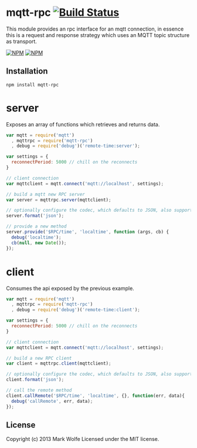 # mqtt-rpc [![Build Status](https://drone.io/github.com/wolfeidau/mqtt-rpc/status.png)](https://drone.io/github.com/wolfeidau/mqtt-rpc/latest)

This module provides an rpc interface for an mqtt connection, in essence this is a request and response strategy which uses
an MQTT topic structure as transport.

[![NPM](https://nodei.co/npm/mqtt-rpc.png)](https://nodei.co/npm/mqtt-rpc/)
[![NPM](https://nodei.co/npm-dl/mqtt-rpc.png)](https://nodei.co/npm/mqtt-rpc/)

## Installation

```
npm install mqtt-rpc
```

# server

Exposes an array of functions which retrieves and returns data.

```javascript
var mqtt = require('mqtt')
  , mqttrpc = require('mqtt-rpc')
  , debug = require('debug')('remote-time:server');

var settings = {
  reconnectPeriod: 5000 // chill on the reconnects
}

// client connection
var mqttclient = mqtt.connect('mqtt://localhost', settings);

// build a mqtt new RPC server
var server = mqttrpc.server(mqttclient);

// optionally configure the codec, which defaults to JSON, also supports msgpack
server.format('json');

// provide a new method
server.provide('$RPC/time', 'localtime', function (args, cb) {
  debug('localtime');
  cb(null, new Date());
});
```

# client

Consumes the api exposed by the previous example.

```javascript
var mqtt = require('mqtt')
  , mqttrpc = require('mqtt-rpc')
  , debug = require('debug')('remote-time:client');

var settings = {
  reconnectPeriod: 5000 // chill on the reconnects
}

// client connection
var mqttclient = mqtt.connect('mqtt://localhost', settings);

// build a new RPC client
var client = mqttrpc.client(mqttclient);

// optionally configure the codec, which defaults to JSON, also supports msgpack
client.format('json');

// call the remote method
client.callRemote('$RPC/time', 'localtime', {}, function(err, data){
  debug('callRemote', err, data);
});
```

## License
Copyright (c) 2013 Mark Wolfe
Licensed under the MIT license.